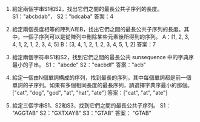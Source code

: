 

1. 給定兩個字串S1和S2，找出它們之間的最長公共子序列的長度。
S1："abcbdab"，
S2："bdcaba"
答案：4

2. 給定兩個長度相等的陣列A和B，找出它們之間的最長公共子序列的長度。其中，一個子序列可以是從陣列中刪除某些元素後所得到的序列。
A：[1, 2, 3, 4, 1, 2, 1, 2, 3, 4, 5]
B：[3, 4, 1, 2, 1, 2, 3, 4, 5, 1, 2]
答案：7

3. 給定兩個字符串S1和S2，找到它們之間的最長公共 sunsequence 中的字典序最小的子串。
S1： "abcde"
S2："eacbdf"
答案："acb"

4. 給定一個由N個單詞構成的序列，找到最長的序列，其中每個單詞都是前一個單詞的子序列。如果有多個相同長度的最長序列，請選擇字典序最小的那個。
["cat", "dog", "god", "at", "hat", "ate"]
答案：["cat", "at", "ate"]

5. 給定三個字串S1、S2和S3，找到它們之間的最長公共子序列。
S1： "AGGTAB"
S2："GXTXAYB"
S3："GTAB"
答案： "GTAB"